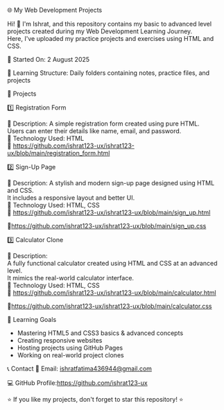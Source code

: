 🌐 My Web Development Projects

Hi! 👋 I'm Ishrat, and this repository contains my basic to advanced level projects created during my Web Development Learning Journey.  
Here, I've uploaded my practice projects and exercises using HTML and CSS.

📅 Started On: 2 August 2025

📂 Learning Structure: Daily folders containing notes, practice files, and projects

📌 Projects

1️⃣ Registration Form 

🔹 Description: 
A simple registration form created using pure HTML.  
Users can enter their details like name, email, and password.  
📂 Technology Used: HTML  
🔗 https://github.com/ishrat123-ux/ishrat123-ux/blob/main/registration_form.html

2️⃣ Sign-Up Page 

🔹 Description:
A stylish and modern sign-up page designed using HTML and CSS.  
It includes a responsive layout and better UI.  
📂 Technology Used: HTML, CSS  
🔗 https://github.com/ishrat123-ux/ishrat123-ux/blob/main/sign_up.html

🔗https://github.com/ishrat123-ux/ishrat123-ux/blob/main/sign_up.css

3️⃣ Calculator Clone 

🔹 Description:  
A fully functional calculator created using HTML and CSS at an advanced level.  
It mimics the real-world calculator interface.  
📂 Technology Used: HTML, CSS  
🔗 https://github.com/ishrat123-ux/ishrat123-ux/blob/main/calculator.html

🔗https://github.com/ishrat123-ux/ishrat123-ux/blob/main/calculator.css

🎯 Learning Goals

- Mastering HTML5 and CSS3 basics & advanced concepts  
- Creating responsive websites
- Hosting projects using GitHub Pages
- Working on real-world project clones  

📞 Contact
📧 Email: ishratfatima436944@gmail.com

💻 GitHub Profile:https://github.com/ishrat123-ux

⭐ If you like my projects, don't forget to star this repository! ⭐
